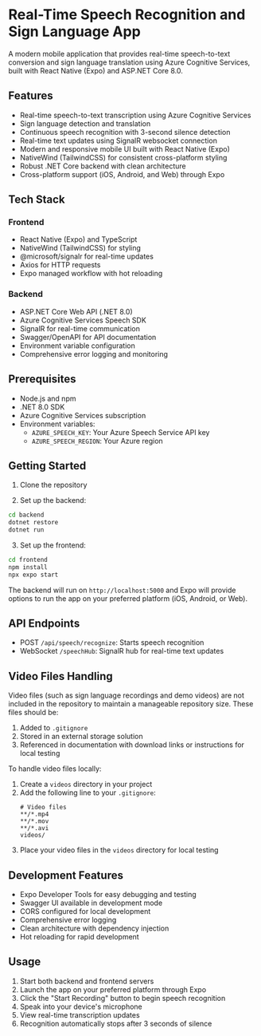 # Real-Time Speech Recognition and Sign Language App

A modern mobile application that provides real-time speech-to-text conversion and sign language translation using Azure Cognitive Services, built with React Native (Expo) and ASP.NET Core 8.0.

## Features

- Real-time speech-to-text transcription using Azure Cognitive Services
- Sign language detection and translation
- Continuous speech recognition with 3-second silence detection
- Real-time text updates using SignalR websocket connection
- Modern and responsive mobile UI built with React Native (Expo)
- NativeWind (TailwindCSS) for consistent cross-platform styling
- Robust .NET Core backend with clean architecture
- Cross-platform support (iOS, Android, and Web) through Expo

## Tech Stack

### Frontend
- React Native (Expo) and TypeScript
- NativeWind (TailwindCSS) for styling
- @microsoft/signalr for real-time updates
- Axios for HTTP requests
- Expo managed workflow with hot reloading

### Backend
- ASP.NET Core Web API (.NET 8.0)
- Azure Cognitive Services Speech SDK
- SignalR for real-time communication
- Swagger/OpenAPI for API documentation
- Environment variable configuration
- Comprehensive error logging and monitoring

## Prerequisites

- Node.js and npm
- .NET 8.0 SDK
- Azure Cognitive Services subscription
- Environment variables:
  - `AZURE_SPEECH_KEY`: Your Azure Speech Service API key
  - `AZURE_SPEECH_REGION`: Your Azure region

## Getting Started

1. Clone the repository

2. Set up the backend:
```bash
cd backend
dotnet restore
dotnet run
```

3. Set up the frontend:
```bash
cd frontend
npm install
npx expo start
```

The backend will run on `http://localhost:5000` and Expo will provide options to run the app on your preferred platform (iOS, Android, or Web).

## API Endpoints

- POST `/api/speech/recognize`: Starts speech recognition
- WebSocket `/speechHub`: SignalR hub for real-time text updates

## Video Files Handling

Video files (such as sign language recordings and demo videos) are not included in the repository to maintain a manageable repository size. These files should be:

1. Added to `.gitignore`
2. Stored in an external storage solution
3. Referenced in documentation with download links or instructions for local testing

To handle video files locally:
1. Create a `videos` directory in your project
2. Add the following line to your `.gitignore`:
   ```
   # Video files
   **/*.mp4
   **/*.mov
   **/*.avi
   videos/
   ```
3. Place your video files in the `videos` directory for local testing

## Development Features

- Expo Developer Tools for easy debugging and testing
- Swagger UI available in development mode
- CORS configured for local development
- Comprehensive error logging
- Clean architecture with dependency injection
- Hot reloading for rapid development

## Usage

1. Start both backend and frontend servers
2. Launch the app on your preferred platform through Expo
3. Click the "Start Recording" button to begin speech recognition
4. Speak into your device's microphone
5. View real-time transcription updates
6. Recognition automatically stops after 3 seconds of silence